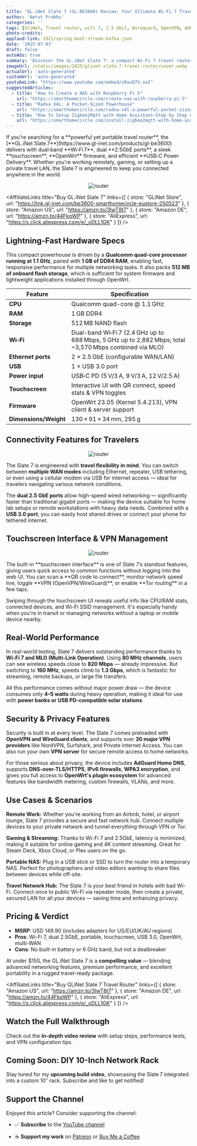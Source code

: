 ```yaml
---
title: 'GL.iNet Slate 7 (GL‑BE3600) Review: Your Ultimate Wi‑Fi 7 Travel Router'
author: 'Amrut Prabhu'
categories: ''
tags: [GliNet, Travel router, wifi 7, 2.5 Gbit, Wireguard, OpenVPN, AdGuard]
photo-credits:
applaud-link: 2021/spring-boot-stream-kafka.json
date: '2025-07-03'
draft: false
autoAds: true
summary: 'Discover the GL.iNet Slate 7: a compact Wi‑Fi 7 travel router with dual 2.5GbE ports, touchscreen interface, and OpenWrt for secure, high-speed connectivity anywhere.'
imageUrl: /static/images/2025/glinet-slate-7-travel-router/cover.webp
actualUrl: 'auto-generated'
customUrl: 'auto-generated'
youtubeLink: "https://www.youtube.com/embed/zRavD75-xwI"
suggestedArticles:
  - title: "How to Create a NAS with Raspberry Pi 5"
    url: "https://smarthomecircle.com/create-nas-with-raspberry-pi-5"
  - title: "Radxa X4L: A Pocket‑Sized Powerhouse"
    url: "https://smarthomecircle.com/radxa-x4l-a-powerful-pocket-sized-computer"
  - title: "How to Setup Zigbee2Mqtt with Home Assistant—Step by Step Guide"
    url: "https://smarthomecircle.com/install-zigbee2mqtt-with-home-assistant"
---
```

<TOCInline toc={props.toc} asDisclosure />  
If you're searching for a **powerful yet portable travel router**, the [**GL.iNet Slate 7**](https://www.gl-inet.com/products/gl-be3600) delivers with dual‑band **Wi‑Fi 7**, dual **2.5GbE ports**, a sleek **touchscreen**, **OpenWrt** firmware, and efficient **USB‑C Power Delivery**. Whether you're working remotely, gaming, or setting up a private travel LAN, the Slate 7 is engineered to keep you connected anywhere in the world.

<p align="center">
  <img src="/static/images/2025/glinet-slate-7-travel-router/1-router.webp" alt="router" />
</p>

<AffiliateLinks 
  title="Buy GL.iNet Slate 7" 
  links={[
    { store: "GLiNet Store", url: "https://link.gl-inet.com/be3600-smarthomecircle-eustore-250523" },
    { store: "Amazon US", url: "https://amzn.to/3IwT8t7" },
    { store: "Amazon DE", url: "https://amzn.to/44FkqWP" },
    { store: "AliExpress", url: "https://s.click.aliexpress.com/e/_oDLL1GK" }
  ]}
/>

## Lightning-Fast Hardware Specs

This compact powerhouse is driven by a **Qualcomm quad-core processor running at 1.1 GHz**, paired with **1 GB of DDR4 RAM**, enabling fast, responsive performance for multiple networking tasks. It also packs **512 MB of onboard flash storage**, which is sufficient for system firmware and lightweight applications installed through OpenWrt.

| Feature                | Specification |
|-----------------------|---------------|
| **CPU**               | Qualcomm quad-core @ 1.1 GHz |
| **RAM**               | 1 GB DDR4 |
| **Storage**           | 512 MB NAND flash |
| **Wi‑Fi**             | Dual-band Wi‑Fi 7 (2.4 GHz up to 688 Mbps, 5 GHz up to 2,882 Mbps; total ~3,570 Mbps combined via MLO) |
| **Ethernet ports**    | 2 × 2.5 GbE (configurable WAN/LAN) |
| **USB**               | 1 × USB 3.0 port |
| **Power input**       | USB‑C PD (5 V/3 A, 9 V/3 A, 12 V/2.5 A) |
| **Touchscreen**       | Interactive UI with QR connect, speed stats & VPN toggles |
| **Firmware**          | OpenWrt 23.05 (Kernel 5.4.213), VPN client & server support |
| **Dimensions/Weight** | 130 × 91 × 34 mm, 295 g |

## Connectivity Features for Travelers
<p align="center">
  <img src="/static/images/2025/glinet-slate-7-travel-router/3-lan.webp" alt="router" />
</p>

The Slate 7 is engineered with **travel flexibility in mind**. You can switch between **multiple WAN modes** including Ethernet, repeater, USB tethering, or even using a cellular modem via USB for internet access — ideal for travelers navigating various network conditions.

The **dual 2.5 GbE ports** allow high-speed wired networking — significantly faster than traditional gigabit ports — making the device suitable for home lab setups or remote workstations with heavy data needs. Combined with a **USB 3.0 port**, you can easily host shared drives or connect your phone for tethered internet.

## Touchscreen Interface & VPN Management
<p align="center">
  <img src="/static/images/2025/glinet-slate-7-travel-router/2-tor.webp" alt="router" />
</p>
The built-in **touchscreen interface** is one of Slate 7’s standout features, giving users quick access to common functions without logging into the web UI. You can scan a **QR code to connect**, monitor network speed live, toggle **VPN (OpenVPN/WireGuard)**, or enable **Tor routing** in a few taps.

Swiping through the touchscreen UI reveals useful info like CPU/RAM stats, connected devices, and Wi-Fi SSID management. It's especially handy when you're in transit or managing networks without a laptop or mobile device nearby.

## Real-World Performance

In real-world testing, Slate 7 delivers outstanding performance thanks to **Wi-Fi 7 and MLO (Multi-Link Operation)**. Using **80 MHz channels**, users can see wireless speeds close to **820 Mbps** — already impressive. But switching to **160 MHz**, speeds climb to **1.3 Gbps**, which is fantastic for streaming, remote backups, or large file transfers.

All this performance comes without major power draw — the device consumes only **4–5 watts** during heavy operation, making it ideal for use with **power banks or USB PD-compatible solar stations**.

## Security & Privacy Features

Security is built in at every level. The Slate 7 comes preloaded with **OpenVPN and WireGuard clients**, and supports over **30 major VPN providers** like NordVPN, Surfshark, and Private Internet Access. You can also run your own **VPN server** for secure remote access to home networks.

For those serious about privacy, the device includes **AdGuard Home DNS**, supports **DNS-over-TLS/HTTPS**, **IPv6 firewalls**, **WPA3 encryption**, and gives you full access to **OpenWrt's plugin ecosystem** for advanced features like bandwidth metering, custom firewalls, VLANs, and more.

## Use Cases & Scenarios

**Remote Work:** Whether you're working from an Airbnb, hotel, or airport lounge, Slate 7 provides a secure and fast network hub. Connect multiple devices to your private network and tunnel everything through VPN or Tor.

**Gaming & Streaming:** Thanks to Wi-Fi 7 and 2.5GbE, latency is minimized, making it suitable for online gaming and 4K content streaming. Great for Steam Deck, Xbox Cloud, or Plex users on the go.

**Portable NAS:** Plug in a USB stick or SSD to turn the router into a temporary NAS. Perfect for photographers and video editors wanting to share files between devices while off-site.

**Travel Network Hub:** The Slate 7 is your best friend in hotels with bad Wi-Fi. Connect once to public Wi-Fi via repeater mode, then create a private, secured LAN for all your devices — saving time and enhancing privacy.

## Pricing & Verdict

- **MSRP**: USD 149.90 (includes adapters for US/EU/UK/AU regions)
- **Pros**: Wi-Fi 7, dual 2.5GbE, portable, touchscreen, USB 3.0, OpenWrt, multi-WAN
- **Cons**: No built-in battery or 6 GHz band, but not a dealbreaker

At under $150, the GL.iNet Slate 7 is a **compelling value** — blending advanced networking features, premium performance, and excellent portability in a rugged travel-ready package.

<AffiliateLinks 
  title="Buy GLiNet Slate 7 Travel Router" 
  links={[
    { store: "Amazon US", url: "https://amzn.to/3IwT8t7" },
    { store: "Amazon DE", url: "https://amzn.to/44FkqWP" },
    { store: "AliExpress", url: "https://s.click.aliexpress.com/e/_oDLL1GK" }
  ]}
/>

## Watch the Full Walkthrough

Check out the **in-depth video review** with setup steps, performance tests, and VPN configuration tips.
<VideoEmbed 
  videoId="ise2Hss3MtI" 
  title="GL.iNet Slate 7 WiFi 7 Travel Router Review" 
  width="half" 
/>
## Coming Soon: DIY 10-Inch Network Rack

Stay tuned for my **upcoming build video**, showcasing the Slate 7 integrated into a custom 10″ rack. Subscribe and like to get notified!

## Support the Channel

Enjoyed this article? Consider supporting the channel:

-   ✅ **Subscribe** to the [YouTube channel](https://www.youtube.com/@SmartHomeCircle?sub_confirmation=1)
    
-   ☕ **Support my work** on [Patreon](https://patreon.com/AmrutPrabhu) or [Buy Me a Coffee](https://www.buymeacoffee.com/amrutprabhu)


